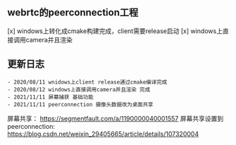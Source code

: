 ## webrtc的peerconnection工程
[x] windows上转化成cmake构建完成，client需要release启动
[x] windows上直接调用camera并且渲染


## 更新日志
    - 2020/08/11 wnidows上client release通过cmake编译完成
    - 2020/08/12 windows上直接调用camera并且渲染 完成
    - 2021/11/11 屏幕捕获 基础功能
    - 2021/11/11 peerconnection 摄像头数据改为桌面共享


屏幕共享： https://segmentfault.com/a/1190000040001557
屏幕共享设置到peerconnection: https://blog.csdn.net/weixin_29405665/article/details/107320004